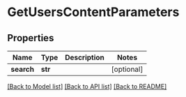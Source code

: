 # GetUsersContentParameters

## Properties
Name | Type | Description | Notes
------------ | ------------- | ------------- | -------------
**search** | **str** |  | [optional] 

[[Back to Model list]](../README.md#documentation-for-models) [[Back to API list]](../README.md#documentation-for-api-endpoints) [[Back to README]](../README.md)


